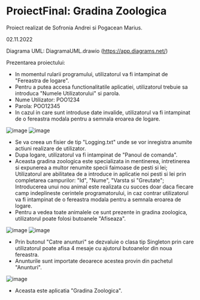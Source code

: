 # ProiectFinal: Gradina Zoologica

Proiect realizat de Sofronia Andrei si Pogacean Marius.

02.11.2022

Diagrama UML: DiagramaUML.drawio (https://app.diagrams.net/)

Prezentarea proiectului:

- In momentul rularii programului, utilizatorul va fi intampinat de "Fereastra de logare".
- Pentru a putea accesa functionalitatile aplicatiei, utilizatorul trebuie sa introduca "Numele Utilizatorului" si parola.
- Nume Utilizator: POO1234
- Parola: POO12345
- In cazul in care sunt introduse date invalide, utilizatorul va fi intampinat de o fereastra modala pentru a semnala eroarea de logare.

![image](https://user-images.githubusercontent.com/116893771/199468838-8eecdfc2-199d-473e-a982-adea4f4378c1.png)
![image](https://user-images.githubusercontent.com/116893771/199470586-0e1bbdbf-1712-4737-997f-0d9765aebea4.png)

- Se va creea un fisier de tip "Logging.txt" unde se vor inregistra anumite actiuni realizare de utilizator.
- Dupa logare, utilizatorul va fi intampinat de "Panoul de comanda".
- Aceasta gradina zoologica este specializata in mentinerea, intretinerea si expunerea a multor renumite specii faimoase de pesti si lei; Utilizatorul are abilitatea de a introduce in aplicatie noi pesti si lei prin completarea campurilor: "Id", "Nume", "Varsta si "Greutate"; Introducerea unui nou animal este realizata cu succes doar daca fiecare camp indeplineste cerintele programatorului, in caz contrar utilizatorul va fi intampinat de o fereastra modala pentru a semnala eroarea de logare.
- Pentru a vedea toate animalele ce sunt prezente in gradina zoologica, utilizatorul poate folosi butoanele "Afiseaza".

![image](https://user-images.githubusercontent.com/116893771/199475161-79ac235f-6fe0-4cf8-83c5-4c5d011145f7.png)
![image](https://user-images.githubusercontent.com/116893771/199475356-59721205-4cca-4ace-a3c7-43e26c37cca4.png)

- Prin butonul "Catre anunturi" se dezvaluie o clasa tip Singleton prin care utilizatorul poate afisa 4 mesaje cu ajutorul butoanelor din noua fereastra.
- Anunturile sunt importate deoarece acestea provin din pachetul "Anunturi".

![image](https://user-images.githubusercontent.com/116893771/199477039-038f342f-5f8f-4da5-ad03-c0267da7dabe.png)

- Aceasta este aplicatia "Gradina Zoologica".
